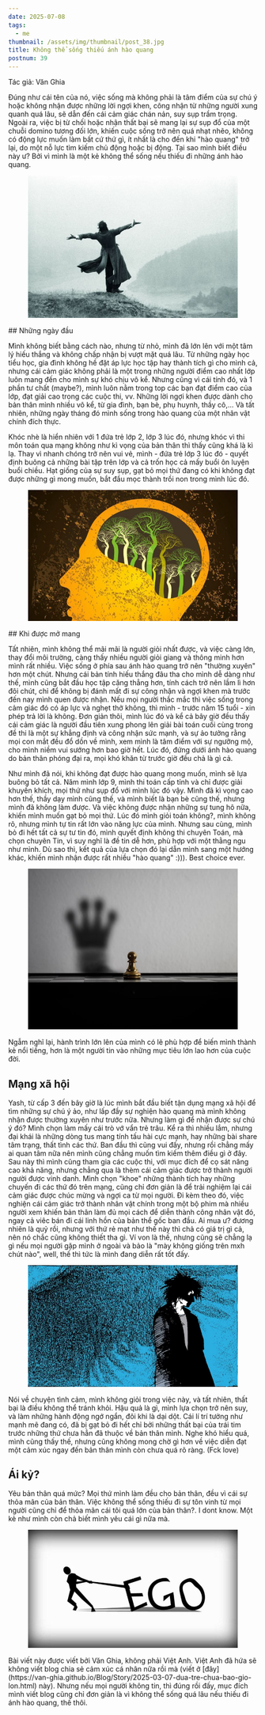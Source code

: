 ```yaml
---
date: 2025-07-08
tags:
  - me
thumbnail: /assets/img/thumbnail/post_38.jpg
title: Không thể sống thiếu ánh hào quang
postnum: 39
---
```

Tác giả: Văn Ghia

Đúng như cái tên của nó, việc sống mà không phải là tâm điểm của sự chú ý hoặc không nhận được những lời ngợi khen, công nhận từ những người xung quanh quá lâu, sẽ dẫn đến cái cảm giác chán nản, suy sụp trầm trọng. Ngoài ra, việc bị từ chối hoặc nhận thất bại sẽ mang lại sự sụp đổ của một chuỗi domino tương đối lớn, khiến cuộc sống trở nên quá nhạt nhẽo, không có động lực muốn làm bất cứ thứ gì, ít nhất là cho đến khi "hào quang" trở lại, do một nỗ lực tìm kiếm chủ động hoặc bị động. Tại sao mình biết điều này ư? Bởi vì mình là một kẻ không thể sống nếu thiếu đi những ánh hào quang.
<figure class="post-image" style="text-align: center;">
    <img itemprop="image" src="/assets/img/post_img/post39/glory.jpg" />
</figure>
## Những ngày đầu

Mình không biết bằng cách nào, nhưng từ nhỏ, mình đã lớn lên với một tâm lý hiếu thắng và không chấp nhận bị vượt mặt quá lâu. Từ những ngày học tiểu học, gia đình không hề đặt áp lực học tập hay thành tích gì cho mình cả, nhưng cái cảm giác không phải là một trong những người điểm cao nhất lớp luôn mang đến cho mình sự khó chịu vô kể. Nhưng cũng vì cái tính đó, và 1 phần tư chất (maybe?), mình luôn nằm trong top các bạn đạt điểm cao của lớp, đạt giải cao trong các cuộc thi, vv. Những lời ngợi khen được dành cho bản thân mình nhiều vô kể, từ gia đình, bạn bè, phụ huynh, thầy cô,... Và tất nhiên, những ngày tháng đó mình sống trong hào quang của một nhân vật chính đích thực. 

Khóc nhè là hiển nhiên với 1 đứa trẻ lớp 2, lớp 3 lúc đó, nhưng khóc vì thi môn toán qua mạng không như kì vọng của bản thân thì thấy cũng khá là kì lạ. Thay vì nhanh chóng trở nên vui vẻ, mình - đứa trẻ lớp 3 lúc đó - quyết định buông cả những bài tập trên lớp và cả trốn học cả mấy buổi ôn luyện buổi chiều. Hạt giống của sự suy sụp, gạt bỏ mọi thứ đang có khi không đạt được những gì mong muốn, bắt đầu mọc thành trồi non trong mình lúc đó.
<figure class="post-image" style="text-align: center;">
    <img itemprop="image" src="/assets/img/post_img/post39/grow.jpg" />
</figure>
## Khi được mở mang

Tất nhiên, mình không thể mãi mãi là người giỏi nhất được, và việc càng lớn, thay đổi môi trường, càng thấy nhiều người giỏi giang và thông minh hơn mình rất nhiều. Việc sống ở phía sau ánh hào quang trở nên "thường xuyên" hơn một chút. Nhưng cái bản tính hiếu thắng đâu tha cho mình dễ dàng như thế, mình cũng bắt đầu học tập căng thẳng hơn, tính cách trở nên lầm lì hơn đôi chút, chỉ để không bị đánh mất đi sự công nhận và ngợi khen mà trước đến nay mình quen được nhận. Nếu mọi người thắc mắc thì việc sống trong cảm giác đó có áp lực và nghẹt thở không, thì mình - trước năm 15 tuổi - xin phép trả lời là không. Đơn giản thôi, mình lúc đó và kể cả bây giờ đều thấy cái cảm giác là người đầu tiên xung phong lên giải bài toán cuối cùng trong đề thi là một sự khẳng định và công nhận sức mạnh, và sự ảo tưởng rằng mọi con mắt đều đổ dồn về mình, xem mình là tâm điểm với sự ngưỡng mộ, cho mình niềm vui sướng hơn bao giờ hết. Lúc đó, đứng dưới ánh hào quang do bản thân phóng đại ra, mọi khó khăn từ trước giờ đều chả là gì cả.

Như mình đã nói, khi không đạt được hào quang mong muốn, mình sẽ lựa buông bỏ tất cả. Năm mình lớp 9, mình thi toán cấp tỉnh và chỉ được giải khuyến khích, mọi thứ như sụp đổ với mình lúc đó vậy. Mình đã kì vọng cao hơn thế, thầy dạy mình cũng thế, và mình biết là bạn bè cũng thế, nhưng mình đã không làm được. Và việc không được nhận những sự tung hô nữa, khiến mình muốn gạt bỏ mọi thứ. Lúc đó mình giỏi toán không?, mình không rõ, nhưng mình tự tin rất lớn vào năng lực của mình. Nhưng sau cùng, mình bỏ đi hết tất cả sự tư tin đó, mình quyết định không thi chuyên Toán, mà chọn chuyên Tin, vì suy nghĩ là đề tin dễ hơn, phù hợp với một thằng ngu như mình. Dù sao thì, kết quả của lựa chọn đó lại dẫn mình sang một hướng khác, khiến mình nhận được rất nhiều "hào quang" :))).  Best choice ever. 


<figure class="post-image" style="text-align: center;">
    <img itemprop="image" src="/assets/img/post_img/post39/fake_glory.jpg" />
</figure>

Ngẫm nghĩ lại, hành trình lớn lên của mình có lẽ phù hợp để biến mình thành kẻ nổi tiếng, hơn là một người tin vào những mục tiêu lớn lao hơn của cuộc đời.

## Mạng xã hội 

Yash, từ cấp 3 đến bây giờ là lúc mình bắt đầu biết tận dụng mạng xã hội để tìm những sự chú ý ảo, như lấp đầy sự nghiện hào quang mà mình không nhận được thường xuyên như trước nữa. Nhưng làm gì để nhận được sự chú ý đó? Mình chọn làm mấy cái trò vớ vẩn trẻ trâu. Kể ra thì nhiều lắm, nhưng đại khái là những dòng tus mang tính tấu hài cực mạnh, hay những bài share tâm trạng, thất tình các thứ. Ban đầu thì cũng vui đấy, nhưng rồi chẳng mấy ai quan tâm nữa nên mình cũng chẳng muốn tìm kiếm thêm điều gì ở đây. Sau này thì mình cũng tham gia các cuộc thi, với mục đích để cọ sát nâng cao khả năng, nhưng chẳng qua là thèm cái cảm giác được trở thành người người được vinh danh. Mình chọn "khoe" những thành tích hay những chuyến đi các thứ đó trên mạng, cũng chỉ đơn giản là để trải nghiệm lại cái cảm giác được chúc mừng và ngợi ca từ mọi người. Đi kèm theo đó, việc nghiện cái cảm giác trở thành nhân vật chính trong một bộ phim mà nhiều người xem khiến bản thân làm đủ mọi cách để diễn thành công nhân vật đó, ngay cả viêc bán đi cái linh hồn của bản thể gốc ban đầu. Ai mua ư? đương nhiên là quỷ rồi, nhưng với thứ rẻ mạt như thế này thì chả có giá trị gì cả, nên nó chắc cũng không thiết tha gì. Ví von là thế, nhưng cũng sẽ chẳng lạ gì nếu mọi người gặp mình ở ngoài và bảo là "mày không giống trên mxh chút nào", well, thế thì tức là mình đang diễn rất tốt đấy.

<figure class="post-image" style="text-align: center;">
    <img itemprop="image" src="/assets/img/post_img/post39/devil.jpg" />
</figure>

Nói về chuyện tình cảm, mình không giỏi trong việc này, và tất nhiên, thất bại là điều không thể tránh khỏi. Hậu quả là gì, mình lựa chọn trở nên suy, và làm những hành động ngớ ngẩn, đôi khi là dại dột. Cái lí trí tưởng như mạnh mẽ đang có, đã bị gạt bỏ đi hết chỉ bởi những thất bại của trái tim trước những thứ chưa hẳn đã thuộc về bản thân mình. Nghe khó hiểu quá, mình cũng thấy thế, nhưng cũng không mong chờ gì hơn về việc diễn đạt một cảm xúc ngay đến bản thân mình còn chưa quá rõ ràng. (Fck love)

## Ái kỷ?

Yêu bản thân quá mức? Mọi thứ mình làm đều cho bản thân, đều vì cái sự thỏa mãn của bản thân. Việc không thể sống thiếu đi sự tôn vinh từ mọi người cũng chỉ để thỏa mãn cái tôi quá lớn của bản thân?.  I dont know. Một kẻ như mình còn chả biết mình yêu cái gì nữa mà.
<figure class="post-image" style="text-align: center;">
    <img itemprop="image" src="/assets/img/post_img/post39/ego.jpg" />
</figure>
Bài viết này được viết bởi Văn Ghia, không phải Việt Anh. Việt Anh đã hứa sẽ không viết blog chia sẻ cảm xúc cá nhân nữa rồi mà (viết ở [đây](https://van-ghia.github.io/Blog/Story/2025-03-07-dua-tre-chua-bao-gio-lon.html) này). Nhưng nếu mọi người không tin, thì đúng rồi đấy, mục đích mình viết blog cũng chỉ đơn giản là vì không thể sống quá lâu nếu thiếu đi ánh hào quang, thế thôi.




